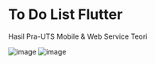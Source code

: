 # To Do List Flutter 
 Hasil Pra-UTS Mobile & Web Service Teori

![image](https://github.com/user-attachments/assets/e9fc2b86-b362-4162-8f4e-41c4bd065cff)
![image](https://github.com/user-attachments/assets/d0df28b9-a0d9-48f8-8477-596714a5ab0d)

